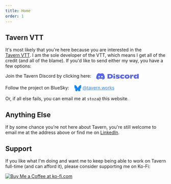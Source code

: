 ```yaml
---
title: Home
order: 1
---
```


## Tavern VTT

It's most likely that you're here because you are interested in the [Tavern&nbsp;VTT](https://tavern.works).
I am the sole developer of the VTT, which means I get all of the credit (and all of the blame).
If you'd like to send either my way, you have a few options:

<p style="display: flex; gap: 1rem">Join the Tavern Discord by clicking here: <a href="https://discord.gg/SkjzZVKe2m"><img src="/assets/images/discord.svg" height="20"></a></p>

<p style="display: flex; gap: 1rem">Follow the project on BlueSky: <a href="https://bsky.app/profile/tavern.works" style="display: flex; gap: 0.25rem; color: #367ff7"><img src="/assets/images/bluesky.svg" height="20"> @tavern.works</a></p>

Or, if all else fails, you can email me at <span style="user-select: all">`stoza@`</span> this website.

## Anything Else

If by some chance you're not here about Tavern, you're still welcome to email me at the address above
or find me on [LinkedIn](https://www.linkedin.com/in/dan-stoza-59914224/).

## Support

If you like what I'm doing and want me to keep being able to work on Tavern full-time (and can afford it), please consider supporting me on Ko-Fi:

<a href='https://ko-fi.com/L3L41BMG0N' target='_blank'><img height='36' style='border:0px;height:36px;' src='https://storage.ko-fi.com/cdn/kofi6.png?v=6' border='0' alt='Buy Me a Coffee at ko-fi.com' /></a>
